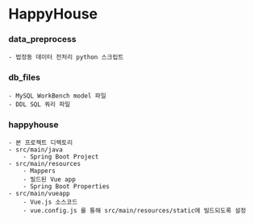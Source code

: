 # HappyHouse

### data_preprocess

    - 법정동 데이터 전처리 python 스크립트

### db_files

    - MySQL WorkBench model 파일
    - DDL SQL 쿼리 파일

### happyhouse

    - 본 프로젝트 디렉토리
    - src/main/java
        - Spring Boot Project
    - src/main/resources
        - Mappers
        - 빌드된 Vue app
        - Spring Boot Properties
    - src/main/vueapp
        - Vue.js 소스코드
        - vue.config.js 를 통해 src/main/resources/static에 빌드되도록 설정
